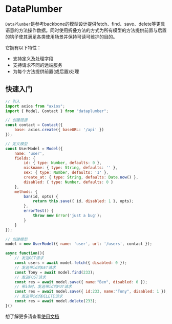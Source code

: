# DataPlumber

`DataPlumber`是参考backbone的模型设计提供fetch、find、save、delete等更具语意的方法操作数据。同时使用折叠方法的方式为所有模型的方法提供前置与后置的钩子使其满足各类使用场景并保持可读可维护的目的。

它拥有以下特性：

- 支持定义及处理字段
- 支持请求不同的远端服务
- 为每个方法提供前置(或后置)处理

## 快速入门

```js
// 引入
import axios from "axios";
import { Model, Contact } from "dataplumber";

// 创建链接
const contact = Contact({
    base: axios.create({ baseURL: '/api' })
});

// 定义模型
const UserModel = Model({
    name: 'user',
    fields: {
        id: { type: Number, defaults: 0 },
        nickname: { type: String, defaults: '' },
        sex: { type: Number, defaults: '1' },
        create_at: { type: String, defaults: Date.now() },
        disabled: { type: Number, defaults: 0 }
    },
    methods: {
        ban(id, opts) {
            return this.save({ id, disabled: 1 }, opts);
        },
        errorTest() {
            throw new Error('just a bug');
        }
    }
});

// 创建模型
model = new UserModel({ name: 'user', url: '/users', contact });

async function(){
    // 发送GET请求
    const users = await model.fetch({ disabled: 0 });
    // 发送带id的GET请求
    const Tony = await model.find(233);
    // 发送POST请求
    const res = await model.save({ name:"Ben", disabled: 0 });
    // 带id时，发送带id的PUT请求
    const res = await model.save({ id:233, name:"Tony", disabled: 1 });
    // 发送带id的DELETE请求
    const res = await model.delete(233);
}()
```

想了解更多请查看[使用文档](./docs/README.md)